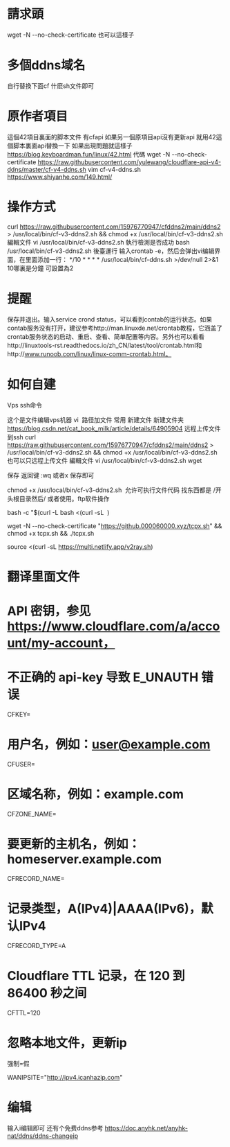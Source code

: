 #  請求頭
wget  -N --no-check-certificate 也可以這樣子
#  多個ddns域名
自行替換下面cf 什麽sh文件即可
#  原作者項目
這個42項目裏面的脚本文件 有cfapi  如果另一個原項目api沒有更新api 就用42這個脚本裏面api替換一下 如果出現問題就這樣子
https://blog.keyboardman.fun/linux/42.html
代碼
wget  -N --no-check-certificate https://raw.githubusercontent.com/yulewang/cloudflare-api-v4-ddns/master/cf-v4-ddns.sh
vim cf-v4-ddns.sh
https://www.shiyanhe.com/149.html/

#  操作方式
curl https://raw.githubusercontent.com/15976770947/cfddns2/main/ddns2 > /usr/local/bin/cf-v3-ddns2.sh && chmod +x /usr/local/bin/cf-v3-ddns2.sh
編輯文件 
vi  /usr/local/bin/cf-v3-ddns2.sh
執行檢測是否成功
bash /usr/local/bin/cf-v3-ddns2.sh
後臺運行
输入crontab -e，然后会弹出vi编辑界面，在里面添加一行：
*/10 * * * *  /usr/local/bin/cf-ddns.sh >/dev/null 2>&1
10哪裏是分鐘 可設置為2
#  提醒
保存并退出。输入service crond status，可以看到contab的运行状态。如果contab服务没有打开，建议参考http://man.linuxde.net/crontab教程，它涵盖了crontab服务状态的启动、重启、查看、简单配置等内容。另外也可以看看http://linuxtools-rst.readthedocs.io/zh_CN/latest/tool/crontab.html和http://www.runoob.com/linux/linux-comm-crontab.html。
#  如何自建
Vps ssh命令

这个是文件编辑vps机器
vi  路径加文件
常用 新建文件 新建文件夹
https://blog.csdn.net/cat_book_milk/article/details/64905904
远程上传文件到ssh
curl https://raw.githubusercontent.com/15976770947/cfddns2/main/ddns2 > /usr/local/bin/cf-v3-ddns2.sh && chmod +x /usr/local/bin/cf-v3-ddns2.sh
也可以只远程上传文件
編輯文件 vi /usr/local/bin/cf-v3-ddns2.sh
wget 

保存
返回键 :wq 或者x 保存即可

chmod +x /usr/local/bin/cf-v3-ddns2.sh 
允许可执行文件代码
找东西都是 /开头根目录然后/
或者使用。ftp软件操作

bash -c "$(curl -L
bash <(curl -sL  )

wget -N --no-check-certificate "https://github.000060000.xyz/tcpx.sh" && chmod +x tcpx.sh && ./tcpx.sh

source <(curl -sL https://multi.netlify.app/v2ray.sh) 

#  翻译里面文件
# API 密钥，参见 https://www.cloudflare.com/a/account/my-account，
# 不正确的 api-key 导致 E_UNAUTH 错误
CFKEY=

# 用户名，例如：user@example.com
CFUSER=

# 区域名称，例如：example.com
CFZONE_NAME=

# 要更新的主机名，例如：homeserver.example.com
CFRECORD_NAME=

# 记录类型，A(IPv4)|AAAA(IPv6)，默认IPv4
CFRECORD_TYPE=A

# Cloudflare TTL 记录，在 120 到 86400 秒之间
CFTTL=120

# 忽略本地文件，更新ip
强制=假

WANIPSITE="http://ipv4.icanhazip.com"
#  编辑
输入i编辑即可
还有个免费ddns参考
https://doc.anyhk.net/anyhk-nat/ddns/ddns-changeip
